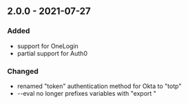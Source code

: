## 2.0.0 - 2021-07-27

### Added
- support for OneLogin
- partial support for Auth0

### Changed
- renamed "token" authentication method for Okta to "totp"
- --eval no longer prefixes variables with "export "
